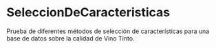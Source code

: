 # SeleccionDeCaracteristicas
Prueba de diferentes métodos de selección de características para una base de datos sobre la calidad de Vino Tinto.
